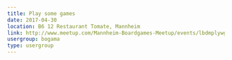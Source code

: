 ```yaml
---
title: Play some games
date: 2017-04-30
location: B6 12 Restaurant Tomate, Mannheim
link: http://www.meetup.com/Mannheim-Boardgames-Meetup/events/lbdmplywgbnc/
usergroup: bogama
type: usergroup
---
```

